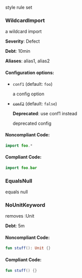 style rule set

### WildcardImport

a wildcard import

**Severity**: Defect

**Debt**: 10min

**Aliases**: alias1, alias2

#### Configuration options:

* ``conf1`` (default: ``foo``)

   a config option

* ~~``conf2``~~ (default: ``false``)

   **Deprecated**: use conf1 instead

   deprecated config

#### Noncompliant Code:

```kotlin
import foo.*
```

#### Compliant Code:

```kotlin
import foo.bar
```

### EqualsNull

equals null

### NoUnitKeyword

removes :Unit

**Debt**: 5m

#### Noncompliant Code:

```kotlin
fun stuff(): Unit {}
```

#### Compliant Code:

```kotlin
fun stuff() {}
```
